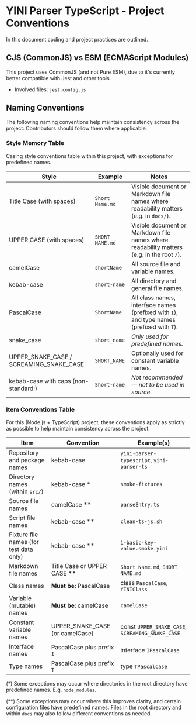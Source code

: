 YINI Parser TypeScript - Project Conventions
============================================

In this document coding and project practices are outlined.

## CJS (CommonJS) vs ESM (ECMAScript Modules)
This project uses CommonJS (and not Pure ESM), due to it's currently better compatible with Jest and other tools.

- Involved files: `jest.config.js`

## Naming Conventions
The following naming conventions help maintain consistency across the project. Contributors should follow them where applicable.

### Style Memory Table
Casing style conventions table within this project, with exceptions for predefined names.

| Style                         | Example       | Notes | 
|-------------------------------|---------------|---|
| Title Case (with spaces)      | `Short Name.md` | Visible document or Markdown file names where readability matters (e.g. in `docs/`). |
| UPPER CASE (with spaces)      | `SHORT NAME.md` | Visible document or Markdown file names where readability matters (e.g. in the root `/`). |
| camelCase                     | `shortName`   | All source file and variable names. |
| kebab-case                    | `short-name`  | All directory and general file names. |
| PascalCase                    | `ShortName`   | All class names, interface names (prefixed with `I`), and type names (prefixed with `T`). |
| snake_case                    | `short_name`  | _Only used for predefined names._ |
| UPPER_SNAKE_CASE / SCREAMING_SNAKE_CASE| `SHORT_NAME`  | Optionally used for constant variable names. |
| kebab-case with caps (non-standard!) | `Short-name`   | _Not recommended — not to be used in source._ |

### Item Conventions Table
For this (Node.js + TypeScript) project, these conventions apply as strictly as possible to help maintain consistency across the project.

| Item                                | Convention | Example(s) |
|-------------------------------------|------------|------------|
| Repository and package names        | kebab-case | `yini-parser-typescript`, `yini-parser-ts` |
| Directory names (within `src/`)     | kebab-case * | `smoke-fixtures` |
| Source file names                   | camelCase ** | `parseEntry.ts` |
| Script file names                   | kebab-case ** | `clean-ts-js.sh` |
| Fixture file names (for test data only)| kebab-case ** | `1-basic-key-value.smoke.yini` |
| Markdown file names                 | Title Case or UPPER CASE ** | `Short Name.md`, `SHORT NAME.md` |
| Class names                         | **Must be:** PascalCase | class `PascalCase`, `YINIClass` |
| Variable (mutable) names            | **Must be:** camelCase | `camelCase` |
| Constant variable names             | UPPER_SNAKE_CASE (or camelCase) | const `UPPER_SNAKE_CASE`, `SCREAMING_SNAKE_CASE ` |
| Interface names | PascalCase plus prefix `I` | interface `IPascalCase` |
| Type names | PascalCase plus prefix `T` | type `TPascalCase` |

(*) Some exceptions may occur where directories in the root directory have predefined names. E.g. `node_modules`.

(**) Some exceptions may occur where this improves clarity, and certain configuration files have predefined names. Files in the root directory and within `docs` may also follow different conventions as needed.
